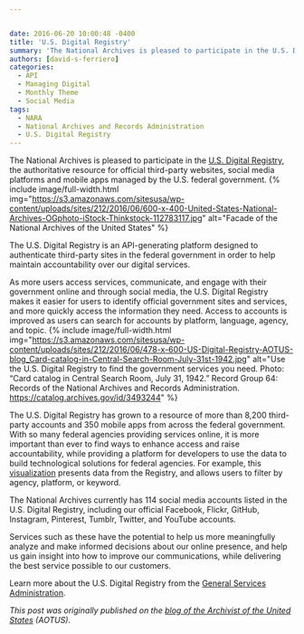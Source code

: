 ```yaml
---


date: 2016-06-20 10:00:48 -0400
title: 'U.S. Digital Registry'
summary: 'The National Archives is pleased to participate in the U.S. Digital Registry, the authoritative resource for official third-party websites, social media platforms and mobile apps managed by the U.S. federal government. The U.S. Digital Registry is an API-generating platform designed to authenticate third-party sites in the federal government in order to help maintain accountability over'
authors: [david-s-ferriero]
categories:
  - API
  - Managing Digital
  - Monthly Theme
  - Social Media
tags:
  - NARA
  - National Archives and Records Administration
  - U.S. Digital Registry
---
```


The National Archives is pleased to participate in the <a href="https://www.WHATEVER/services/u-s-digital-registry/" target="_blank">U.S. Digital Registry</a>, the authoritative resource for official third-party websites, social media platforms and mobile apps managed by the U.S. federal government. 
{% include image/full-width.html img="https://s3.amazonaws.com/sitesusa/wp-content/uploads/sites/212/2016/06/600-x-400-United-States-National-Archives-OGphoto-iStock-Thinkstock-112783117.jpg" alt="Facade of the National Archives of the United States" %} 

The U.S. Digital Registry is an API-generating platform designed to authenticate third-party sites in the federal government in order to help maintain accountability over our digital services.

As more users access services, communicate, and engage with their government online and through social media, the U.S. Digital Registry makes it easier for users to identify official government sites and services, and more quickly access the information they need. Access to accounts is improved as users can search for accounts by platform, language, agency, and topic. 
{% include image/full-width.html img="https://s3.amazonaws.com/sitesusa/wp-content/uploads/sites/212/2016/06/478-x-600-US-Digital-Registry-AOTUS-blog_Card-catalog-in-Central-Search-Room-July-31st-1942.jpg" alt="Use the U.S. Digital Registry to find the government services you need. Photo: “Card catalog in Central Search Room, July 31, 1942.” Record Group 64: Records of the National Archives and Records Administration. https://catalog.archives.gov/id/3493244" %} 

The U.S. Digital Registry has grown to a resource of more than 8,200 third-party accounts and 350 mobile apps from across the federal government. With so many federal agencies providing services online, it is more important than ever to find ways to enhance access and raise accountability, while providing a platform for developers to use the data to build technological solutions for federal agencies. For example, this <a href="https://public.tableau.com/profile/icf.information.insights#!/vizhome/GSASocialDigitalRegistryv2/FederalSocialMediaRegistry" target="_blank">visualization</a> presents data from the Registry, and allows users to filter by agency, platform, or keyword.

The National Archives currently has 114 social media accounts listed in the U.S. Digital Registry, including our official Facebook, Flickr, GitHub, Instagram, Pinterest, Tumblr, Twitter, and YouTube accounts.

Services such as these have the potential to help us more meaningfully analyze and make informed decisions about our online presence, and help us gain insight into how to improve our communications, while delivering the best service possible to our customers.

Learn more about the U.S. Digital Registry from the <a href="https://medium.com/@GeneralServicesAdministration/new-u-s-digital-registry-authenticates-official-public-service-accounts-1f8120d67976#.bdcj1kt2e" target="_blank">General Services Administration</a>.

_This post was originally published on the [blog of the Archivist of the United States](https://aotus.blogs.archives.gov/) (AOTUS)._